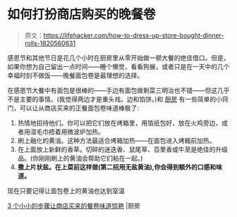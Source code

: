 # 如何打扮商店购买的晚餐卷

> 原文：<https://lifehacker.com/how-to-dress-up-store-bought-dinner-rolls-1820560631>

感恩节和其他节日是花几个小时在厨房里从零开始做一顿大餐的绝佳借口。但是，如果你想为自己留出一点时间——睡个懒觉，看看狗展，或者只是在一天中的几个幸福时刻不做饭——晚餐面包卷是最理想的选择。



在感恩节大餐中有面包是很棒的——手边有面包做剩菜三明治也不错——但这几乎不是主要的事情。(我觉得两边才是重头戏。边和馅饼。)和 [厨房](http://www.thekitchn.com/3-tiny-steps-to-make-store-bought-dinner-rolls-taste-amazing-237817) 有一些简单的小窍门，可以让从商店买来的正餐面包卷味道棒极了:

1.  热情地招待他们。你可以把它们放在烤箱里，用箔纸包好，放在火鸡旁边，或者用湿毛巾捂着用微波炉加热。
2.  刷上融化的黄油。这种方法最适合烤箱加热——在面包进入烤箱前加热。
3.  在上面放上新鲜的香草。切碎的迷迭香、鼠尾草、百里香或牛至是绝佳的升级品。(你刚刚刷上的黄油会帮助它们粘在一起。)
4.  **撒上片状盐。在上菜前这样做(第二招用无盐黄油),你会得到额外的口感和味道。**

现在只要记得让面包卷上的黄油也达到室温

[3 个小小的步骤让商店买来的餐卷味道惊艳](http://www.thekitchn.com/3-tiny-steps-to-make-store-bought-dinner-rolls-taste-amazing-237817) |厨房